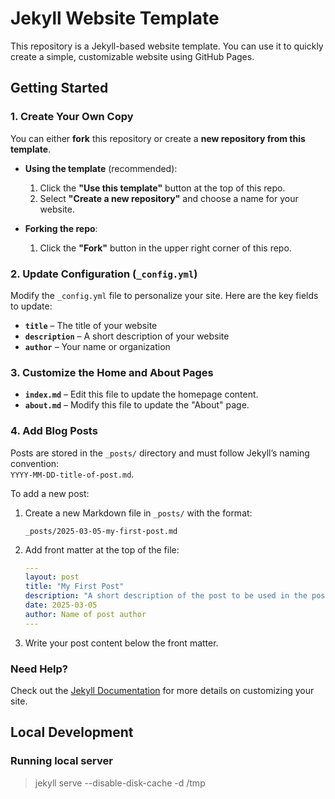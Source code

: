 # Jekyll Website Template

This repository is a Jekyll-based website template. You can use it to quickly create a simple, customizable website using GitHub Pages.

## Getting Started

### 1. Create Your Own Copy
You can either **fork** this repository or create a **new repository from this template**.

- **Using the template** (recommended):
  1. Click the **"Use this template"** button at the top of this repo.
  2. Select **"Create a new repository"** and choose a name for your website.
  
- **Forking the repo**:
  1. Click the **"Fork"** button in the upper right corner of this repo.

### 2. Update Configuration (`_config.yml`)
Modify the `_config.yml` file to personalize your site. Here are the key fields to update:

- **`title`** – The title of your website
- **`description`** – A short description of your website
- **`author`** – Your name or organization

### 3. Customize the Home and About Pages
- **`index.md`** – Edit this file to update the homepage content.
- **`about.md`** – Modify this file to update the "About" page.

### 4. Add Blog Posts
Posts are stored in the `_posts/` directory and must follow Jekyll’s naming convention:  
`YYYY-MM-DD-title-of-post.md`.

To add a new post:
1. Create a new Markdown file in `_posts/` with the format:
   ```
   _posts/2025-03-05-my-first-post.md
   ```
2. Add front matter at the top of the file:
   ```yaml
   ---
   layout: post
   title: "My First Post"
   description: "A short description of the post to be used in the posts index list on the home page."
   date: 2025-03-05
   author: Name of post author
   ---
   ```
3. Write your post content below the front matter.

### Need Help?
Check out the [Jekyll Documentation](https://jekyllrb.com/docs/) for more details on customizing your site.

## Local Development

### Running local server

> jekyll serve --disable-disk-cache -d /tmp